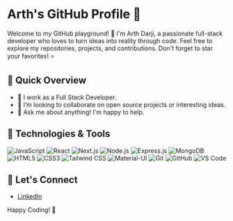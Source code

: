 # Arth's GitHub Profile 🚀

Welcome to my GitHub playground! 👋 I'm Arth Darji, a passionate full-stack developer who loves to turn ideas into reality through code. Feel free to explore my repositories, projects, and contributions. Don't forget to star your favorites! ⭐️

## 🚀 Quick Overview

- 🔭 I work as a Full Stack Developer.
- 👯 I’m looking to collaborate on open source projects or interesting ideas.
- 💬 Ask me about anything! I'm happy to help.

## 🔧 Technologies & Tools

![JavaScript](https://img.shields.io/badge/JavaScript-F7DF1E?style=flat&logo=javascript&logoColor=black)
![React](https://img.shields.io/badge/React-61DAFB?style=flat&logo=react&logoColor=white)
![Next.js](https://img.shields.io/badge/Next.js-000000?style=flat&logo=next.js&logoColor=white)
![Node.js](https://img.shields.io/badge/Node.js-339933?style=flat&logo=node.js&logoColor=white)
![Express.js](https://img.shields.io/badge/Express.js-000000?style=flat&logo=express&logoColor=white)
![MongoDB](https://img.shields.io/badge/MongoDB-47A248?style=flat&logo=mongodb&logoColor=white)
![HTML5](https://img.shields.io/badge/HTML5-E34F26?style=flat&logo=html5&logoColor=white)
![CSS3](https://img.shields.io/badge/CSS3-1572B6?style=flat&logo=css3&logoColor=white)
![Tailwind CSS](https://img.shields.io/badge/Tailwind%20CSS-38B2AC?style=flat&logo=tailwind-css&logoColor=white)
![Material-UI](https://img.shields.io/badge/Material--UI-0081CB?style=flat&logo=material-ui&logoColor=white)
![Git](https://img.shields.io/badge/Git-F05032?style=flat&logo=git&logoColor=white)
![GitHub](https://img.shields.io/badge/GitHub-181717?style=flat&logo=github&logoColor=white)
![VS Code](https://img.shields.io/badge/VS%20Code-007ACC?style=flat&logo=visual-studio-code&logoColor=white)


## 🌟 Let's Connect

- [LinkedIn](https://www.linkedin.com/in/arth-darji-764309213/)


Happy Coding! 🚀

